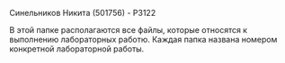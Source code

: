 Синельников Никита (501756) - P3122

В этой папке располагаются все файлы, которые относятся к выполнению лабораторных работю. Каждая папка названа номером конкретной лабораторной работы.
